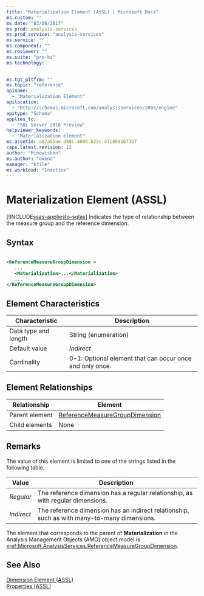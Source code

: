 ```yaml
---
title: "Materialization Element (ASSL) | Microsoft Docs"
ms.custom: ""
ms.date: "03/06/2017"
ms.prod: analysis-services
ms.prod_service: "analysis-services"
ms.service: ""
ms.component: ""
ms.reviewer: ""
ms.suite: "pro-bi"
ms.technology: 
  

ms.tgt_pltfrm: ""
ms.topic: "reference"
apiname: 
  - "Materialization Element"
apilocation: 
  - "http://schemas.microsoft.com/analysisservices/2003/engine"
apitype: "Schema"
applies_to: 
  - "SQL Server 2016 Preview"
helpviewer_keywords: 
  - "Materialization element"
ms.assetid: a87a95ae-d89c-4005-b22c-47c8991673b7
caps.latest.revision: 12
author: "Minewiskan"
ms.author: "owend"
manager: "kfile"
ms.workload: "Inactive"
---
```

# Materialization Element (ASSL)
[!INCLUDE[ssas-appliesto-sqlas](../../../includes/ssas-appliesto-sqlas.md)]
  Indicates the type of relationship between the measure group and the reference dimension.  
  
## Syntax  
  
```xml  
  
<ReferenceMeasureGroupDimension >  
   ...  
   <Materialization>...</Materialization>  
   ...  
</ReferenceMeasureGroupDimension>  
```  
  
## Element Characteristics  
  
|Characteristic|Description|  
|--------------------|-----------------|  
|Data type and length|String (enumeration)|  
|Default value|*Indirect*|  
|Cardinality|0-1: Optional element that can occur once and only once.|  
  
## Element Relationships  
  
|Relationship|Element|  
|------------------|-------------|  
|Parent element|[ReferenceMeasureGroupDimension](../../../analysis-services/scripting/data-type/referencemeasuregroupdimension-data-type-assl.md)|  
|Child elements|None|  
  
## Remarks  
 The value of this element is limited to one of the strings listed in the following table.  
  
|Value|Description|  
|-----------|-----------------|  
|*Regular*|The reference dimension has a regular relationship, as with regular dimensions.|  
|*Indirect*|The reference dimension has an indirect relationship, such as with many-to-many dimensions.|  
  
 The element that corresponds to the parent of **Materialization** in the Analysis Management Objects (AMO) object model is <xref:Microsoft.AnalysisServices.ReferenceMeasureGroupDimension>.  
  
## See Also  
 [Dimension Element &#40;ASSL&#41;](../../../analysis-services/scripting/objects/dimension-element-assl.md)   
 [Properties &#40;ASSL&#41;](../../../analysis-services/scripting/properties/properties-assl.md)  
  
  
